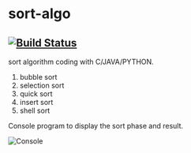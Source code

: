 # sort-algo
[![Build Status](https://travis-ci.com/gangdong/sort-algos.svg?branch=master)](https://travis-ci.com/gangdong/sort-algos)
---
sort algorithm coding with C/JAVA/PYTHON.

1. bubble sort
2. selection sort
3. quick sort
4. insert sort
5. shell sort

Console program to display the sort phase and result.

![Console](https://github.com/gangdong/sort-algos/screenshot.PNG)
